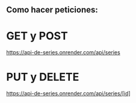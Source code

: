 ## Como hacer peticiones:

# GET y POST
https://api-de-series.onrender.com/api/series

# PUT y DELETE
https://api-de-series.onrender.com/api/series/[id]
